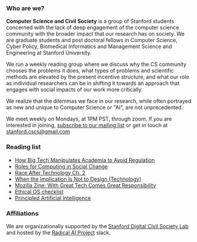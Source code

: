 ### Who are we?
 
**Computer Science and Civil Society** is a group of Stanford students concerned with the lack of deep engagement of the computer science community with the broader impact that our research has on society. We are graduate students and post doctoral fellows in Computer Science, Cyber Policy, Biomedical Informatics and Management Science and Engineering at Stanford University.

We run a weekly reading group where we discuss why the CS community chooses the problems it does, what types of problems and scientific methods are elevated by the present incentive structure, and what our role as individual researchers can be in shifting it towards an approach that engages with social impacts of our work more critically.
 
We realize that the dilemmas we face in our research, while often portrayed as new and unique to Computer Science or "AI", are not unprecedented.

We meet weekly on Mondays, at 1PM PST, through zoom. If you are interested in joining, [subscribe to our mailing list](https://mailman.stanford.edu/mailman/listinfo/computer_science_civil_society) or get in touch at [stanford.cscs@gmail.com](stanford.cscs@gmail.com)

### Reading list

* [How Big Tech Manipulates Academia to Avoid Regulation](https://theintercept.com/2019/12/20/mit-ethical-ai-artificial-intelligence/)
* [Roles for Computing in Social Change](https://arxiv.org/abs/1912.04883)
* [Race After Technology Ch. 2](https://www.ruhabenjamin.com/race-after-technology)
* [When the Implication Is Not to Design (Technology)](https://www.ics.uci.edu/~djp3/classes/2012_01_INF134/papers/impl9-rev.pdf)
* [Mozilla Zine: With Great Tech Comes Great Responsibility](https://assets.mofoprod.net/network/documents/Mozilla_Zine.pdf)
* [Ethical OS checklist](https://ethicalos.org/)
* [Principled Artificial Intelligence](https://cyber.harvard.edu/publication/2020/principled-ai)

### Affiliations

We are organizationally supported by the [Stanford Digital Civil Society Lab](https://pacscenter.stanford.edu/research/digital-civil-society-lab/) and hosted by the [Radical AI Project](http://radicalaiproject.org/) slack.
